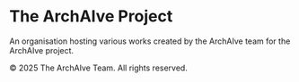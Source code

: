 # The ArchAIve Project

An organisation hosting various works created by the ArchAIve team for the ArchAIve project.

©️ 2025 The ArchAIve Team. All rights reserved.
